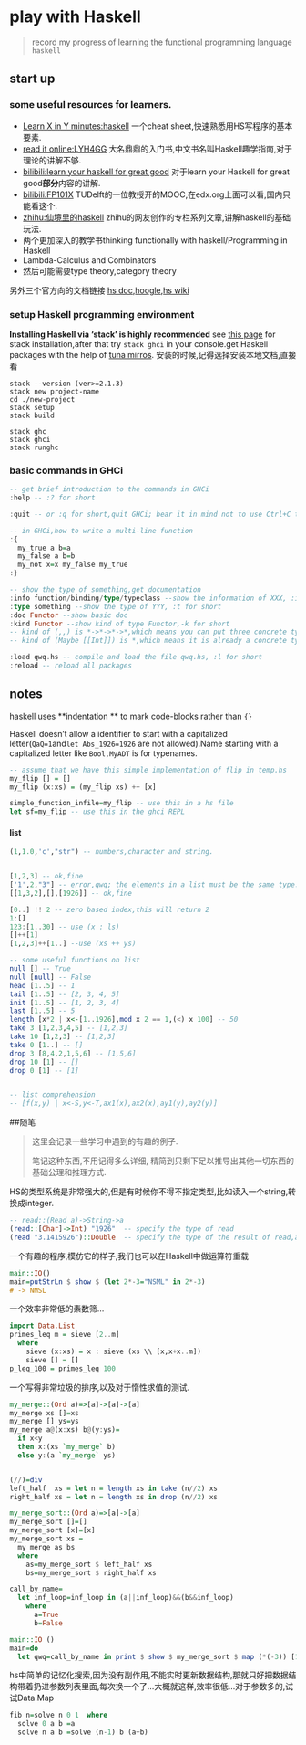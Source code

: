 # play with Haskell
> record my progress of learning the functional programming language `haskell`



## start up

### some useful resources for learners. 

- [Learn X in Y minutes:haskell](https://learnxinyminutes.com/docs/haskell/) 一个cheat sheet,快速熟悉用HS写程序的基本要素.
- [read it online:LYH4GG](http://learnyouahaskell.com/chapters) 大名鼎鼎的入门书,中文书名叫Haskell趣学指南,对于理论的讲解不够.
- [bilibili:learn your haskell for great good](https://www.bilibili.com/video/av7513983) 对于learn your Haskell for great good**部分**内容的讲解.
- [bilibili:FP101X](https://www.bilibili.com/video/av18823116/) TUDelft的一位教授开的MOOC,在edx.org上面可以看,国内只能看这个.
- [zhihu:仙境里的haskell](<https://zhuanlan.zhihu.com/p/21371274>) zhihu的网友创作的专栏系列文章,讲解haskell的基础玩法.
- 两个更加深入的教学书thinking functionally with haskell/Programming in Haskell
- Lambda-Calculus and Combinators
- 然后可能需要type theory,category theory

另外三个官方向的文档链接 [hs doc](https://www.haskell.org/documentation/),[hoogle](https://hoogle.haskell.org/),[hs wiki](https://wiki.haskell.org/Haskell)



### setup Haskell programming environment

**Installing Haskell via ‘stack’ is highly recommended** see [this page](<https://docs.haskellstack.org/en/stable/install_and_upgrade/>) for stack installation,after that try `stack ghci` in your console.get Haskell packages with the help of [tuna mirros](<https://mirrors.tuna.tsinghua.edu.cn/help/stackage/>).
安装的时候,记得选择安装本地文档,直接看

```
stack --version (ver>=2.1.3)
stack new project-name
cd ./new-project
stack setup
stack build

stack ghc
stack ghci
stack runghc
```

### basic commands in GHCi

```haskell
-- get brief introduction to the commands in GHCi
:help -- :? for short

:quit -- or :q for short,quit GHCi; bear it in mind not to use Ctrl+C to break.

-- in GHCi,how to write a multi-line function
:{
  my_true a b=a
  my_false a b=b
  my_not x=x my_false my_true
:}

-- show the type of something,get documentation
:info function/binding/type/typeclass --show the information of XXX, :i for short
:type something --show the type of YYY, :t for short
:doc Functor --show basic doc
:kind Functor --show kind of type Functor,-k for short
-- kind of (,,) is *->*->*->*,which means you can put three concrete types into it,and get a new concrete type.
-- kind of (Maybe [[Int]]) is *,which means it is already a concrete type

:load qwq.hs -- compile and load the file qwq.hs, :l for short
:reload -- reload all packages
```



## notes

haskell uses **indentation ** to mark code-blocks rather than `{}` 

Haskell doesn’t allow a identifier to start with a capitalized letter(`QaQ=1`and`let Abs_1926=1926` are not allowed).Name starting with a capitalized letter like `Bool,MyADT` is for typenames.

```haskell
-- assume that we have this simple implementation of flip in temp.hs
my_flip [] = []
my_flip (x:xs) = (my_flip xs) ++ [x]

simple_function_infile=my_flip -- use this in a hs file
let sf=my_flip -- use this in the ghci REPL
```



#### list

```haskell
(1,1.0,'c',"str") -- numbers,character and string.


[1,2,3] -- ok,fine
['1',2,"3"] -- error,qwq; the elements in a list must be the same type.
[[1,3,2],[],[1926]] -- ok,fine

[0..] !! 2 -- zero based index,this will return 2
1:[]
123:[1..30] -- use (x : ls)
[]++[1]
[1,2,3]++[1..] --use (xs ++ ys)

-- some useful functions on list
null [] -- True
null [null] -- False
head [1..5] -- 1
tail [1..5] -- [2, 3, 4, 5]
init [1..5] -- [1, 2, 3, 4]
last [1..5] -- 5
length [x*2 | x<-[1..1926],mod x 2 == 1,(<) x 100] -- 50
take 3 [1,2,3,4,5] -- [1,2,3]
take 10 [1,2,3] -- [1,2,3]
take 0 [1..] -- []
drop 3 [8,4,2,1,5,6] -- [1,5,6]  
drop 10 [1] -- []
drop 0 [1] -- [1]


-- list comprehension
-- [f(x,y) | x<-S,y<-T,ax1(x),ax2(x),ay1(y),ay2(y)]
```





##随笔

> 这里会记录一些学习中遇到的有趣的例子.
>
> 笔记这种东西,不用记得多么详细,
> 精简到只剩下足以推导出其他一切东西的基础公理和推理方式.



HS的类型系统是非常强大的,但是有时候你不得不指定类型,比如读入一个string,转换成integer.

```haskell
-- read::(Read a)->String->a
(read::[Char]->Int) "1926"  -- specify the type of read
(read "3.1415926")::Double  -- specify the type of the result of read,at let the complier decide the type of function read
```





一个有趣的程序,模仿它的样子,我们也可以在Haskell中做运算符重载

```haskell
main::IO()
main=putStrLn $ show $ (let 2*-3="NSML" in 2*-3)
# -> NMSL
```



一个效率非常低的素数筛…

```haskell
import Data.List
primes_leq m = sieve [2..m]
  where
    sieve (x:xs) = x : sieve (xs \\ [x,x+x..m])
    sieve [] = []
p_leq_100 = primes_leq 100
```



一个写得非常垃圾的排序,以及对于惰性求值的测试.
```haskell
my_merge::(Ord a)=>[a]->[a]->[a]
my_merge xs []=xs
my_merge [] ys=ys
my_merge a@(x:xs) b@(y:ys)=
  if x<y
  then x:(xs `my_merge` b)
  else y:(a `my_merge` ys)


(//)=div
left_half  xs = let n = length xs in take (n//2) xs
right_half xs = let n = length xs in drop (n//2) xs

my_merge_sort::(Ord a)=>[a]->[a]
my_merge_sort []=[]
my_merge_sort [x]=[x]
my_merge_sort xs =
  my_merge as bs
  where
    as=my_merge_sort $ left_half xs
    bs=my_merge_sort $ right_half xs

call_by_name=
  let inf_loop=inf_loop in (a||inf_loop)&&(b&&inf_loop)
    where
      a=True
      b=False

main::IO ()
main=do
  let qwq=call_by_name in print $ show $ my_merge_sort $ map (*(-3)) [1..10]
```



hs中简单的记忆化搜索,因为没有副作用,不能实时更新数据结构,那就只好把数据结构带着扔进参数列表里面,每次换一个了…大概就这样,效率很低…对于参数多的,试试Data.Map

```haskell
fib n=solve n 0 1  where
  solve 0 a b =a
  solve n a b =solve (n-1) b (a+b)
```

